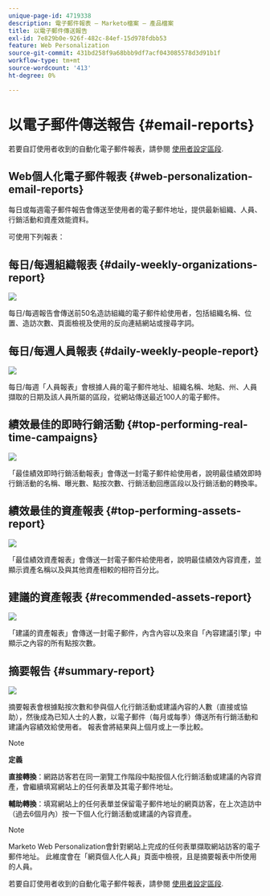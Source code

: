 ```yaml
---
unique-page-id: 4719338
description: 電子郵件報表 — Marketo檔案 — 產品檔案
title: 以電子郵件傳送報告
exl-id: 7e829b0e-926f-482c-84ef-15d978fdbb53
feature: Web Personalization
source-git-commit: 431bd258f9a68bbb9df7acf043085578d3d91b1f
workflow-type: tm+mt
source-wordcount: '413'
ht-degree: 0%

---
```


# 以電子郵件傳送報告 {#email-reports}

若要自訂使用者收到的自動化電子郵件報表，請參閱  [使用者設定區段](/help/marketo/product-docs/web-personalization/getting-started/user-settings.md).

## Web個人化電子郵件報表 {#web-personalization-email-reports}

每日或每週電子郵件報告會傳送至使用者的電子郵件地址，提供最新組織、人員、行銷活動和資產效能資料。

可使用下列報表：

## 每日/每週組織報表 {#daily-weekly-organizations-report}

![](assets/image2014-12-6-13-3a32-3a8.png)

每日/每週報告會傳送前50名造訪組織的電子郵件給使用者，包括組織名稱、位置、造訪次數、頁面檢視及使用的反向連結網站或搜尋字詞。

## 每日/每週人員報表 {#daily-weekly-people-report}

![](assets/two.png)

每日/每週「人員報表」會根據人員的電子郵件地址、組織名稱、地點、州、人員擷取的日期及該人員所屬的區段，從網站傳送最近100人的電子郵件。

## 績效最佳的即時行銷活動 {#top-performing-real-time-campaigns}

![](assets/image2014-12-6-13-3a32-3a31.png)

「最佳績效即時行銷活動報表」會傳送一封電子郵件給使用者，說明最佳績效即時行銷活動的名稱、曝光數、點按次數、行銷活動回應區段以及行銷活動的轉換率。

## 績效最佳的資產報表 {#top-performing-assets-report}

![](assets/image2014-12-6-13-3a29-3a5.png)

「最佳績效資產報表」會傳送一封電子郵件給使用者，說明最佳績效內容資產，並顯示資產名稱以及與其他資產相較的相符百分比。

## 建議的資產報表 {#recommended-assets-report}

![](assets/image2014-12-6-13-3a28-3a43.png)

「建議的資產報表」會傳送一封電子郵件，內含內容以及來自「內容建議引擎」中顯示之內容的所有點按次數。

## 摘要報告 {#summary-report}

![](assets/six.png)

摘要報表會根據點按次數和參與個人化行銷活動或建議內容的人數（直接或協助），然後成為已知人士的人數，以電子郵件（每月或每季）傳送所有行銷活動和建議內容績效給使用者。 報表會將結果與上個月或上一季比較。

>[!NOTE]
>
>**定義**
>
>**直接轉換**：網路訪客若在同一瀏覽工作階段中點按個人化行銷活動或建議的內容資產，會繼續填寫網站上的任何表單及其電子郵件地址。
>
>**輔助轉換**：填寫網站上的任何表單並保留電子郵件地址的網頁訪客，在上次造訪中（過去6個月內）按一下個人化行銷活動或建議的內容資產。

>[!NOTE]
>
>Marketo Web Personalization會針對網站上完成的任何表單擷取網站訪客的電子郵件地址。 此維度會在「網頁個人化人員」頁面中檢視，且是摘要報表中所使用的人員。

若要自訂使用者收到的自動化電子郵件報表，請參閱 [使用者設定區段](/help/marketo/product-docs/web-personalization/getting-started/user-settings.md).
